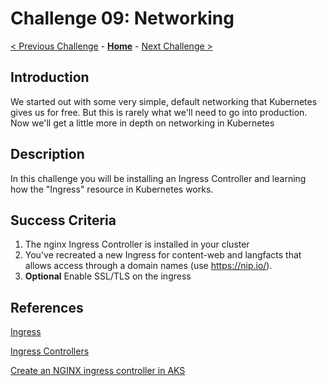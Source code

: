 # Challenge 09: Networking

[< Previous Challenge](./08-helm.md) - **[Home](../README.md)** - [Next Challenge >](./10-opsmonitoring.md)

## Introduction

We started out with some very simple, default networking that Kubernetes gives us for free. But this is rarely what we'll need to go into production. Now we'll get a little more in depth on networking in Kubernetes

## Description

In this challenge you will be installing an Ingress Controller and learning how the "Ingress" resource in Kubernetes works. 

## Success Criteria

1. The nginx Ingress Controller is installed in your cluster
1. You've recreated a new Ingress for content-web and langfacts that allows access through a domain names (use https://nip.io/).
1. **Optional** Enable SSL/TLS on the ingress


## References

[Ingress](https://kubernetes.io/docs/concepts/services-networking/ingress/)

[Ingress Controllers](https://kubernetes.io/docs/concepts/services-networking/ingress-controllers/)

[Create an NGINX ingress controller in AKS](https://docs.microsoft.com/en-us/azure/aks/ingress-basic)
